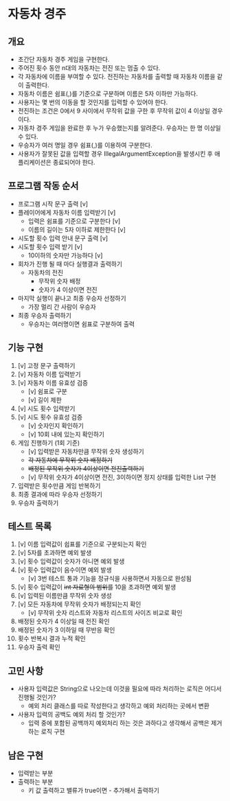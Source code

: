 # 자동차 경주
## 개요
- 초간단 자동차 경주 게임을 구현한다.
- 주어진 횟수 동안 n대의 자동차는 전진 또는 멈출 수 있다.
- 각 자동차에 이름을 부여할 수 있다. 전진하는 자동차를 출력할 때 자동차 이름을 같이 출력한다.
- 자동차 이름은 쉼표(,)를 기준으로 구분하며 이름은 5자 이하만 가능하다.
- 사용자는 몇 번의 이동을 할 것인지를 입력할 수 있어야 한다.
- 전진하는 조건은 0에서 9 사이에서 무작위 값을 구한 후 무작위 값이 4 이상일 경우이다.
- 자동차 경주 게임을 완료한 후 누가 우승했는지를 알려준다. 우승자는 한 명 이상일 수 있다.
- 우승자가 여러 명일 경우 쉼표(,)를 이용하여 구분한다.
- 사용자가 잘못된 값을 입력할 경우 IllegalArgumentException을 발생시킨 후 애플리케이션은 종료되어야 한다.

## 프로그램 작동 순서
- 프로그램 시작 문구 출력 [v]
- 플레이어에게 자동차 이름 입력받기 [v]
  - 입력은 쉼표를 기준으로 구분한다 [v]
  - 이름의 길이는 5자 이하로 제한한다 [v]
- 시도할 횟수 입력 안내 문구 출력 [v]
- 시도할 횟수 입력 받기 [v]
  - 10이하의 숫자만 가능하다 [v]
- 회차가 진행 될 때 마다 실행결과 출력하기
  - 자동차의 전진
    - 무작위 숫자 배정
    - 숫자가 4 이상이면 전진
- 마지막 실행이 끝나고 최종 우승자 선정하기
  - 가장 멀리 간 사람이 우승자
- 최종 우승자 출력하기
  - 우승자는 여러명이면 쉼표로 구분하여 출력

## 기능 구현
1. [v] 고정 문구 출력하기
2. [v] 자동차 이름 입력받기
3. [v] 자동차 이름 유효성 검증
   - [v] 쉼표로 구분
   - [v] 길이 제한
4. [v] 시도 횟수 입력받기
5. [v] 시도 횟수 유효성 검증
   - [v] 숫자인지 확인하기
   - [v] 10회 내에 있는지 확인하기
6. 게임 진행하기 (1회 기준)
   - [v] 입력받은 자동차만큼 무작위 숫자 생성하기
   - ~~각 자동차에 무작위 숫자 배정하기~~
   - ~~배정된 무작위 숫자가 4이상이면 전진출력하기~~
   - [v] 무작위 숫자가 4이상이면 전진, 3이하이면 정지 상태를 입력한 List 구현
7. 입력받은 횟수만큼 게임 반복하기
8. 최종 결과에 따라 우승자 선정하기
9. 우승자 출력하기

## 테스트 목록
1. [v] 이름 입력값이 쉽표를 기준으로 구분되는지 확인
2. [v] 5자를 초과하면 예외 발생
3. [v] 횟수 입력값이 숫자가 아니면 예외 발생
4. [v] 횟수 입력값이 음수이면 예외 발생
   - [v] 3번 테스트 통과 기능을 정규식을 사용하면서 자동으로 완성됨
5. [v] 횟수 입력값이 ~~int 자료형의 범위를~~ 10을 초과하면 예외 발생
6. [v] 입력된 이름만큼 무작위 숫자 생성
7. [v] 모든 자동차에 무작위 숫자가 배정되는지 확인
   - [v] 무작위 숫자 리스트와 자동차 리스트의 사이즈 비교로 확인
8. 배정된 숫자가 4 이상일 때 전진 확인
9. 배정된 숫자가 3 이하일 때 무반응 확인
10. 횟수 반복시 결과 누적 확인
11. 우승자 출력 확인

## 고민 사항
- 사용자 입력값은 String으로 나오는데 이것을 필요에 따라 처리하는 로직은 어디서 진행될 것인가?
  - 예외 처리 클래스를 따로 작성한다고 생각하고 예외 처리하는 곳에서 변환
- 사용자 입력의 공백도 예외 처리 할 것인가?
  - 입력 중에 포함된 공백까지 예외처리 하는 것은 과하다고 생각해서 공백은 제거하는 로직 구현

## 남은 구현
- 입력받는 부분
- 출력하는 부분
  - 키 값 출력하고 밸류가 true이면 - 추가해서 출력하기